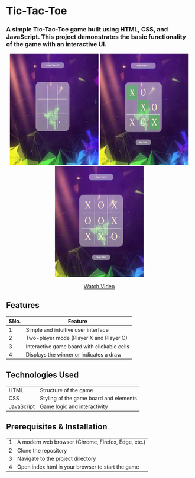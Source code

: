 # Tic-Tac-Toe

### A simple Tic-Tac-Toe game built using HTML, CSS, and JavaScript. This project demonstrates the basic functionality of the game with an interactive UI.

<p align="center">
  <img src="https://github.com/RKS274/Tic-Tac-Toe/blob/master/Tic1.jpg" width="240" height="300" alt="Tic1"/>
  <img src="https://github.com/RKS274/Tic-Tac-Toe/blob/master/Tic2.jpg" width="240" height="300" alt="Tic2"/>
  <img src="https://github.com/RKS274/Tic-Tac-Toe/blob/master/Tic3.jpg" width="240" height="300" alt="Tic3">
</p>

<p align="center">
  <a href="[path/to/your-video-file.mp4](https://github.com/RKS274/Tic-Tac-Toe/blob/master/Tic-Tac-Toe(Games%20Video).mp4)" target="_blank">Watch Video</a>
</p>




## Features
|SNo.|Feature|
|-|-|
|1|Simple and intuitive user interface|
|2|Two-player mode (Player X and Player O)|
|3|Interactive game board with clickable cells|
|4|Displays the winner or indicates a draw|

## Technologies Used
|||
|-|-|
|HTML|Structure of the game|
|CSS|Styling of the game board and elements|
|JavaScript|Game logic and interactivity|

## Prerequisites & Installation
|||
|-|-|
|1|A modern web browser (Chrome, Firefox, Edge, etc.)|
|2|Clone the repository|
|3|Navigate to the project directory|
|4|Open index.html in your browser to start the game|





